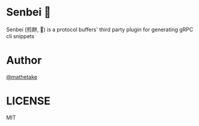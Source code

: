 # Senbei 🍘

Senbei (煎餅, 🍘) is a protocol buffers' third party plugin for generating gRPC cli snippets


# Author

[@mathetake](https://twitter.com/mathetake)


# LICENSE
MIT

